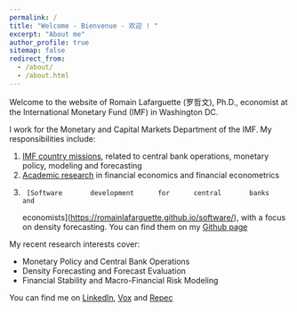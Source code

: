 ```yaml
---
permalink: /
title: "Welcome - Bienvenue - 欢迎 ! "
excerpt: "About me"
author_profile: true
sitemap: false
redirect_from: 
  - /about/
  - /about.html
---
```


Welcome to the website of Romain Lafarguette (罗哲文), Ph.D., economist at the
International Monetary Fund (IMF) in Washington DC. 

I  work  for the  Monetary  and  Capital Markets  Department  of  the IMF.  My
responsibilities include:
1. [IMF country missions](https://romainlafarguette.github.io/country/),
   related to central bank operations, monetary policy, modeling and forecasting
2.  [Academic research](https://romainlafarguette.github.io/research/)
   in financial economics and financial econometrics
3.      [Software       development      for      central       banks      and
   economists](https://romainlafarguette.github.io/software/), with a focus on
   density forecasting. You  can  find  them   on  my  [Github page](https://github.com/romainlafarguette)

My recent research interests cover:
- Monetary Policy and Central Bank Operations
- Density Forecasting and Forecast Evaluation
- Financial Stability and Macro-Financial Risk Modeling

You can find me on [LinkedIn](https://www.linkedin.com/in/romain-lafarguette-罗哲文-24482a17/), [Vox](http://www.voxeu.org/person/romain-lafarguette) and [Repec](http://www.voxeu.org/person/romain-lafarguette)

